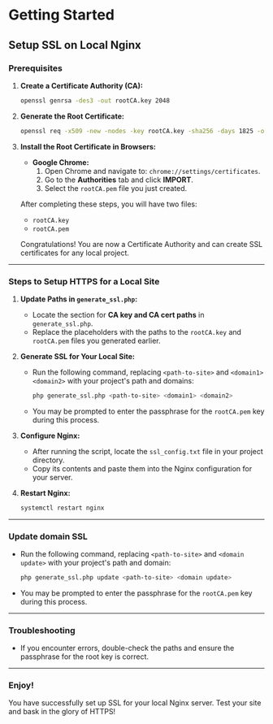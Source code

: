 # Getting Started

## Setup SSL on Local Nginx

### Prerequisites

1. **Create a Certificate Authority (CA):**
   ```bash
   openssl genrsa -des3 -out rootCA.key 2048
   ```

2. **Generate the Root Certificate:**
   ```bash
   openssl req -x509 -new -nodes -key rootCA.key -sha256 -days 1825 -out rootCA.pem
   ```

3. **Install the Root Certificate in Browsers:**
   - **Google Chrome:**
     1. Open Chrome and navigate to: `chrome://settings/certificates`.
     2. Go to the **Authorities** tab and click **IMPORT**.
     3. Select the `rootCA.pem` file you just created.

   After completing these steps, you will have two files:
   - `rootCA.key`
   - `rootCA.pem`

   Congratulations! You are now a Certificate Authority and can create SSL certificates for any local project.

---

### Steps to Setup HTTPS for a Local Site

1. **Update Paths in `generate_ssl.php`:**
   - Locate the section for **CA key and CA cert paths** in `generate_ssl.php`.
   - Replace the placeholders with the paths to the `rootCA.key` and `rootCA.pem` files you generated earlier.

2. **Generate SSL for Your Local Site:**
   - Run the following command, replacing `<path-to-site>` and `<domain1>` `<domain2>` with your project's path and domains:
     ```bash
     php generate_ssl.php <path-to-site> <domain1> <domain2>
     ```
   - You may be prompted to enter the passphrase for the `rootCA.pem` key during this process.

3. **Configure Nginx:**
   - After running the script, locate the `ssl_config.txt` file in your project directory.
   - Copy its contents and paste them into the Nginx configuration for your server.

4. **Restart Nginx:**
   ```bash
   systemctl restart nginx
   ```

---
### Update domain SSL
- Run the following command, replacing `<path-to-site>` and `<domain update>` with your project's path and domain:
     ```bash
     php generate_ssl.php update <path-to-site> <domain update>
     ```
- You may be prompted to enter the passphrase for the `rootCA.pem` key during this process.
---

### Troubleshooting

- If you encounter errors, double-check the paths and ensure the passphrase for the root key is correct.

---

### Enjoy!
You have successfully set up SSL for your local Nginx server. Test your site and bask in the glory of HTTPS!
